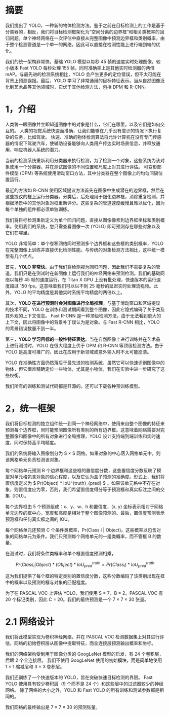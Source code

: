 # 摘要
我们提出了 YOLO，一种新的物体检测方法。鉴于之前在目标检测上的工作是基于分类器的，相反，我们将目标检测框架化为“空间分离的边界框”和相关类概率的回归问题。单个神经网络在一次评估中直接从完整图像中预测边界框和类别概率，由于整个检测管道是一个单一的网络，因此可以直接在检测性能上进行端到端的优化。

我们的统一架构非常快，基础 YOLO 模型以每秒 45 帧的速度实时处理图像，较小版本 Fast YOLO 每秒处理 155 帧，同时准确率上是其他实时检测器的两倍 mAP。与最先进的检测系统相比，YOLO 会产生更多的定位错误，但不太可能在背景上预测误报。最后，YOLO 学习了非常通用的目标特征表示。当从自然图像泛化到艺术品等其他领域时，它优于其他检测方法，包括 DPM 和 R-CNN。

# 1，介绍
人类瞥一眼图像并立即知道图像中的对象是什么，它们在哪里，以及它们是如何交互的。 人类的视觉系统快速而准确，让我们能够在几乎没有意识的情况下执行复杂的任务，比如驾驶。 快速、准确的物体检测算法将允许计算机在没有专门传感器的情况下驾驶汽车，使辅助设备能够向人类用户传达实时场景信息，并释放通用、响应机器人系统的潜力。

当前的检测系统重新利用分类器来执行检测，为了检测一个对象，这些系统为该对象使用一个分类器，并在测试图像的不同位置和尺度上对其进行评估。 可变形部件模型 (DPM) 等系统使用滑动窗口方法，其中分类器在整个图像上的均匀间隔位置运行。

最近的方法如 R-CNN 使用区域提议方法首先在图像中生成潜在的边界框，然后在这些提议的框上运行分类器。分类后，后处理用于细化边界框，消除重复检测，并根据场景中的其他对象对框重新评分。这些复杂的管道速度缓慢且难以优化，因为每个单独的组件都必须单独训练。

我们将目标检测重新定义为单个回归问题，直接从图像像素到边界框坐标和类别概率。使用我们的系统，您只需查看图像一次 (YOLO) 即可预测存在哪些对象以及它们在哪里。

YOLO 非常简单：单个卷积网络同时预测多个边界框和这些框的类别概率，YOLO 在完整图像上训练并直接优化检测性能。与传统的对象检测方法相比，这种统一模型有几个优点。

首先，**YOLO 非常快**。由于我们将检测视为回归问题，因此我们不需要复杂的管道。我们只是在测试时在新图像上运行我们的神经网络来预测检测。我们的基础网络以每秒 45 帧的速度运行，在 Titan X GPU 上没有批处理，快速版本的运行速度超过 150 fps。这意味着我们可以以不到 25 毫秒的延迟实时处理流视频。此外，YOLO 的平均精度是其他实时系统平均精度的两倍以上。

其次，**YOLO 在进行预测时会对图像进行全局推理**。与基于滑动窗口和区域提议的技术不同，YOLO 在训练和测试期间看到整个图像，因此它隐式编码了关于类及其外观的上下文信息。 Fast R-CNN 是一种顶级检测方法，由于无法看到更大的上下文，因此将图像中的背景补丁误认为是对象。与 Fast R-CNN 相比，YOLO 的背景错误数量不到一半。

第三，**YOLO 学习目标的一般性特征表达**。当在自然图像上进行训练并在艺术品上进行测试时，YOLO 在很大程度上优于 DPM 和 R-CNN 等顶级检测方法。由于 YOLO 是高度可推广的，因此在应用于新领域或意外输入时不太可能崩溃。

YOLO 在准确性方面仍然落后于最先进的检测系统，虽然它可以快速识别图像中的物体，但它很难精确定位一些物体，尤其是小物体，我们在实验中进一步研究了这些权衡。

我们所有的训练和测试代码都是开源的。还可以下载各种预训练模型。

# 2，统一框架
我们将目标检测的独立组件统一到同一个神经网络中，使用来自整个图像的特征来预测每个边界框，同时能预测图像所有类别的所有边界框。这意味着网络需要对完整图像和图像中的所有对象进行全局推理，YOLO 设计支持端到端训练和实时速度，同时保持高平均精度。

我们的系统将输入图像划分为 S × S 网格。如果对象的中心落入网格单元中，则该网格单元负责检测该对象。

每个网格单元预测 B 个边界框和这些框的置信度分数，这些置信度分数反映了模型对单元格包含对象的信心程度，以及它认为盒子预测的准确度。形式上，我们将置信度定义为 $ Pr(Object) * IoU^{truth}_{pred} $ 。如果该单元格中不存在对象，则置信度应为零，否则，我们希望置信度得分等于预测框和真实标注之间的交集（IOU）。

每个边界框由 5 个预测组成：x、y、w、h 和置信度，(x, y) 坐标表示相对于网格单元边界的框中心，宽度和高度是相对于整个图像预测的。最后，置信度预测表示预测框和任何真实框之间的 IOU。

每个网格单元还预测 C 个条件类概率，Pr(Class i | Object)。这些概率以包含对象的网格单元为条件。我们只预测每个网格单元的一组类概率，而不管框 B 的数量。

在测试时，我们将条件类概率和单个框置信度预测相乘，

$$  Pr(Class_{i}|Object)*(Object)*IoU^{truth}_{pred} = Pr(Class_{i})*IoU^{truth}_{pred} $$

这为我们提供了每个框的特定类别的置信度分数，这些分数编码了该类别出现在框中的概率以及预测的框与对象的匹配程度。

为了在 PASCAL VOC 上评估 YOLO，我们使用 S = 7，B = 2。PASCAL VOC 有 20 个标记类别，因此 C = 20。我们的最终预测是一个 7 × 7 × 30 张量。

# 2.1 网络设计
我们将此模型实现为卷积神经网络，并在 PASCAL VOC 检测数据集上对其进行评估，网络的初始卷积层从图像中提取特征，而全连接层预测输出概率和坐标。

我们的网络架构受到用于图像分类的 GoogLeNet 模型的启发，有 24 个卷积层，后跟 2 个全连接层。 我们不使用 GoogLeNet 使用的初始模块，而是简单地使用 1 × 1 缩减层和 3 × 3 卷积层。

我们还训练了一个快速版本的 YOLO，旨在突破快速目标检测的界限。 Fast YOLO 使用具有较少卷积层（9 个而不是 24 个）和这些层中的过滤器较少的神经网络。 除了网络的大小之外，YOLO 和 Fast YOLO 的所有训练和测试参数都是相同的。

我们网络的最终输出是 7 × 7 × 30 的预测张量。





